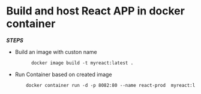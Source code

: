 # Build and host React APP in docker container

***STEPS***

- Build an image with custon name
    ```dockerfile
          docker image build -t myreact:latest .
    ```
- Run Container based on created image
    ```dockerfile
        docker container run -d -p 8082:80 --name react-prod  myreact:latest
    ```
